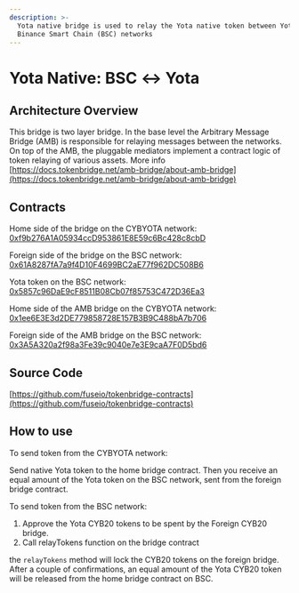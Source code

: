 ```yaml
---
description: >-
  Yota native bridge is used to relay the Yota native token between Yota and
  Binance Smart Chain (BSC) networks
---
```


# Yota Native: BSC ↔ Yota

## Architecture Overview

This bridge is two layer bridge. In the base level the Arbitrary Message Bridge \(AMB\) is responsible for relaying messages between the networks. On top of the AMB,  the pluggable mediators implement a contract logic of token relaying of various assets. More info [https://docs.tokenbridge.net/amb-bridge/about-amb-bridge](https://docs.tokenbridge.net/amb-bridge/about-amb-bridge)

## Contracts

Home side of the bridge on the CYBYOTA network: [0xf9b276A1A05934ccD953861E8E59c6Bc428c8cbD](https://cybyotascan.com/address/0xf9b276A1A05934ccD953861E8E59c6Bc428c8cbD/transactions)

Foreign side of the bridge on the BSC network: [0x61A8287fA7a9f4D10F4699BC2aE77f962DC508B6](https://etherscan.io/address/0x61A8287fA7a9f4D10F4699BC2aE77f962DC508B6)

Yota token on the BSC network: [0x5857c96DaE9cF8511B08Cb07f85753C472D36Ea3](https://bscscan.com/token/0x5857c96dae9cf8511b08cb07f85753c472d36ea3)

Home side of the AMB bridge on the CYBYOTA network: [0x1ee6E3E3d2DE779858728E157B3B9C488bA7b706](https://cybyotascan.com/address/0x1ee6E3E3d2DE779858728E157B3B9C488bA7b706)

Foreign side of the AMB bridge on the BSC network: [0x3A5A320a2f98a3Fe39c9040e7e3E9caA7F0D5bd6](https://bscscan.com/address/0x3A5A320a2f98a3Fe39c9040e7e3E9caA7F0D5bd6)

## Source Code

[https://github.com/fuseio/tokenbridge-contracts](https://github.com/fuseio/tokenbridge-contracts)

## How to use

To send token from the CYBYOTA network:

Send native Yota token to the home bridge contract. Then you receive an equal amount of the Yota token on the BSC network, sent from the foreign bridge contract.

To send token from the BSC network:

1. Approve the Yota CYB20 tokens to be spent by the Foreign CYB20 bridge. 
2. Call relayTokens function on the bridge contract

the `relayTokens` method will lock the CYB20 tokens on the foreign bridge. After a couple of confirmations, an equal amount of the Yota CYB20 token will be released from the home bridge contract on BSC.

#### 

#### 

